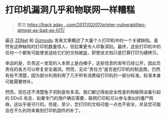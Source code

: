 # 打印机漏洞几乎和物联网一样糟糕

> 原文:[https://hack aday . com/2017/02/07/printer-vulnerabilites-almost-as-bad-as-IOT/](https://hackaday.com/2017/02/07/printer-vulnerabilites-almost-as-bad-as-iot/)

最近 [ZDNet](http://www.zdnet.com/article/flaws-in-popular-printers-can-let-hackers-easily-steal-printed-documents/) 和 [Gizmodo](http://gizmodo.com/new-report-details-scary-vulnerabilities-in-popular-pri-1791837360) 发表文章概述了大量个人打印机中的一个关键缺陷。虽然有这种缺陷的打印机数量惊人，但后果更令人印象深刻。最终，这些打印机中的任何一个都有可能使发送给它们的文档被盗，即使该文档只是打算打印为硬拷贝。

幸运的是，负责这一发现的人本质上是白帽子，这些信息的发布已经公开，因此负责任的各方可以修复安全漏洞。然而，无论“责任方”是否是打印机的制造商，仍然有些不清楚，因为部分利用利用了几乎所有消费级打印机的一部分标准。标准本身可能需要修补。

然而，现在还不清楚兔子洞到底有多深。我们都记得由安全性差的物联网设备引起的 DDoS 攻击，如果专门的用户确实需要，联网打印机可以参与类似的僵尸网络，这似乎是可行的。但是，至少，您打印的文档可能一点也不安全，并且您可能会在不久的将来看到打印机固件的补丁。